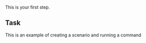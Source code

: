 This is your first step.

## Task

This is an example of creating a scenario and running a command

